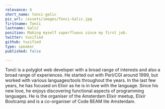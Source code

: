 ```yaml
---
relevance: 6
short_name: tonci-galic
pic_url: /assets/images/Tonci-Galic.jpg
firstname: Tonći
lastname: Galić
position: Making myself superfluous since my first job.
twitter: tuxified
github: tuxified
type: speaker
published: false

---
```

<p>Tonći is a polyglot web developer with a broad range of interests and also a broad range of experiences. He started out with Perl/CGI around 1999, but worked with various languages/tools throughout the years. In the last few years, he has focused on Elixir as he is in love with the language. Since his new love, he enjoys discovering functional aspects of programming languages. He is the organiser of the Amsterdam Elixir meetup, Elixir Bootcamp and is a co-organiser of Code BEAM lite Amsterdam. </p>

